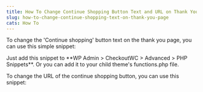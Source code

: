 ```yaml
---
title: How To Change Continue Shopping Button Text and URL on Thank You Page
slug: how-to-change-continue-shopping-text-on-thank-you-page
cats: How To
---
```


 To change the 'Continue shopping' button text on the thank you page, you can use this simple snippet:

<script src="https://gist.github.com/clifgriffin/9611176378e84618970874481e371af5.js" type="text/javascript"></script> Just add this snippet to **WP Admin &gt; CheckoutWC &gt; Advanced &gt; PHP Snippets**. Or you can add it to your child theme's functions.php file.

 To change the URL of the continue shopping button, you can use this snippet:

 <script src="https://gist.github.com/clifgriffin/0844958fb81ccb869faccdd69fc435e7.js" type="text/javascript">
	</script>